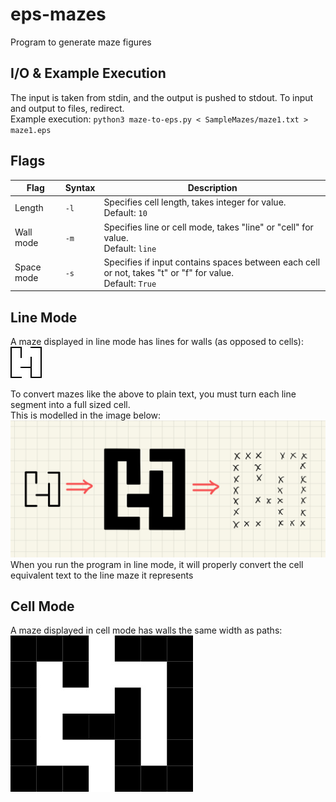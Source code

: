 # eps-mazes
Program to generate maze figures

## I/O & Example Execution
The input is taken from stdin, and the output is pushed to stdout. To input and output to files, redirect.\
Example execution:
`python3 maze-to-eps.py < SampleMazes/maze1.txt > maze1.eps`

## Flags
| Flag | Syntax | Description |
| --- | --- | --- |
| Length | `-l` | Specifies cell length, takes integer for value.<br />Default: `10` |
| Wall mode | `-m` | Specifies line or cell mode, takes "line" or "cell" for value.<br />Default: `line` |
| Space mode | `-s` | Specifies if input contains spaces between each cell or not, takes "t" or "f" for value.<br />Default: `True`|

## Line Mode
A maze displayed in line mode has lines for walls (as opposed to cells):\
![Error loading line mode image](/ReadmeAssets/line-mode.png)

To convert mazes like the above to plain text,
you must turn each line segment into a full sized cell.\
This is modelled in the image below:
![Error Loading Image](/ReadmeAssets/wall-to-cell.jpg)
When you run the program in line mode, it will properly convert the cell equivalent text to the line maze it represents

## Cell Mode
A maze displayed in cell mode has walls the same width as paths:\
![Error loading cell mode image](/ReadmeAssets/cell-mode.jpg)
